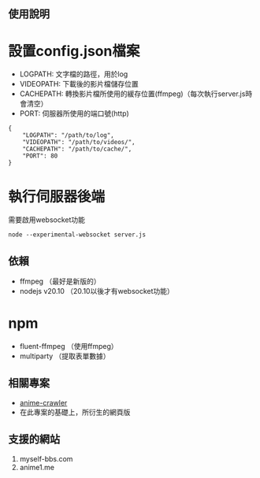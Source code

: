 ## 使用說明
# 設置config.json檔案
- LOGPATH: 文字檔的路徑，用於log
- VIDEOPATH: 下載後的影片檔儲存位置
- CACHEPATH: 轉換影片檔所使用的緩存位置(ffmpeg)（每次執行server.js時會清空）
- PORT: 伺服器所使用的端口號(http)
```
{
	"LOGPATH": "/path/to/log", 
	"VIDEOPATH": "/path/to/videos/",
	"CACHEPATH": "/path/to/cache/",
	"PORT": 80
}
```
# 執行伺服器後端
需要啟用websocket功能
```
node --experimental-websocket server.js
```
## 依賴
- ffmpeg （最好是新版的）
- nodejs v20.10 （20.10以後才有websocket功能）
# npm
- fluent-ffmpeg （使用ffmpeg）
- multiparty （提取表單數據）
## 相關專案
- [anime-crawler](https://github.com/stevenhuang226/anime-crawler)
- 在此專案的基礎上，所衍生的網頁版
## 支援的網站
1. myself-bbs.com
2. anime1.me
